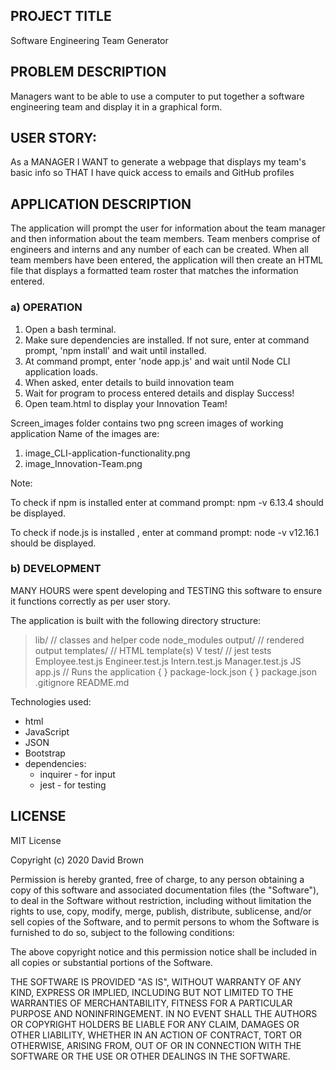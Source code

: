 ## PROJECT TITLE

Software Engineering Team Generator

## PROBLEM DESCRIPTION  

Managers want to be able to use a computer to put together a software engineering team and display it in a graphical form.

## USER STORY:

As a MANAGER
I WANT to generate a webpage that displays my team's basic info
so THAT I have quick access to emails and GitHub profiles

## APPLICATION DESCRIPTION

The application will prompt the user for information about the team manager and then information about the team members. Team menbers comprise of engineers and interns and any number of each can be created. When all team members have been entered, the application will then create an HTML file that displays a formatted team roster that matches the information entered. 

### a) OPERATION

1. Open a bash terminal.
2. Make sure dependencies are installed. If not sure, enter at command prompt, 'npm install' and wait until installed.
3. At command prompt, enter 'node app.js' and wait until Node CLI application loads.
4. When asked, enter details to build innovation team
5. Wait for program to process entered details and display Success!
6. Open team.html to display your Innovation Team!

Screen_images folder contains two png screen images of working application
Name of the images are:

1. image_CLI-application-functionality.png
2. image_Innovation-Team.png

Note:

To check if npm is installed enter at command prompt: npm -v
6.13.4 should be displayed.

To check if node.js is installed , enter at command prompt: node -v
v12.16.1 should be displayed.

### b) DEVELOPMENT

MANY HOURS were spent developing and TESTING this software to ensure it functions correctly as per user story.

The application is built with the following directory structure:

> lib/                                 // classes and helper code
> node_modules
> output/                         // rendered output
> templates/                    // HTML template(s)
V test/                              // jest tests
        Employee.test.js
        Engineer.test.js
        Intern.test.js
        Manager.test.js
JS app.js                            // Runs the application
{ } package-lock.json
{ } package.json
    .gitignore
README.md     

Technologies used:
* html
* JavaScript
* JSON
* Bootstrap
* dependencies:
    - inquirer - for input
    - jest - for testing

## LICENSE

MIT License

Copyright (c) 2020 David Brown

Permission is hereby granted, free of charge, to any person obtaining a copy
of this software and associated documentation files (the "Software"), to deal
in the Software without restriction, including without limitation the rights
to use, copy, modify, merge, publish, distribute, sublicense, and/or sell
copies of the Software, and to permit persons to whom the Software is
furnished to do so, subject to the following conditions:

The above copyright notice and this permission notice shall be included in all
copies or substantial portions of the Software.

THE SOFTWARE IS PROVIDED "AS IS", WITHOUT WARRANTY OF ANY KIND, EXPRESS OR
IMPLIED, INCLUDING BUT NOT LIMITED TO THE WARRANTIES OF MERCHANTABILITY,
FITNESS FOR A PARTICULAR PURPOSE AND NONINFRINGEMENT. IN NO EVENT SHALL THE
AUTHORS OR COPYRIGHT HOLDERS BE LIABLE FOR ANY CLAIM, DAMAGES OR OTHER
LIABILITY, WHETHER IN AN ACTION OF CONTRACT, TORT OR OTHERWISE, ARISING FROM,
OUT OF OR IN CONNECTION WITH THE SOFTWARE OR THE USE OR OTHER DEALINGS IN THE
SOFTWARE.







